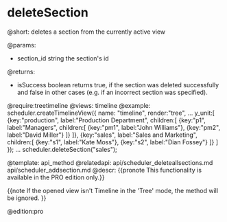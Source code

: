 deleteSection
=============

@short: 
	deletes a section from the currently active view 

@params: 
- section_id	string		the section's id


@returns:
- isSuccess			boolean			returns true, if the section was deleted successfully and false in other cases (e.g. if an incorrect section was specified).


@require:treetimeline
@views: timeline
@example: 
scheduler.createTimelineView({
    name:   "timeline",
    render:"tree",
    ...
    y_unit:[
        {key:"production", label:"Production Department", children:[
            {key:"p1", label:"Managers", children:[
                {key:"pm1", label:"John Williams"},
                {key:"pm2", label:"David Miller"}
            ]}
        ]},
        {key:"sales", label:"Sales and Marketing", children:[
            {key:"s1", label:"Kate Moss"},
            {key:"s2", label:"Dian Fossey"}
        ]}
    ]
}); 
...
scheduler.deleteSection("sales");


@template:	api_method
@relatedapi:
	api/scheduler_deleteallsections.md
    api/scheduler_addsection.md
@descr: 
{{pronote This functionality is available in the PRO edition only.}}

{{note
If the opened view isn't Timeline in the 'Tree' mode, the method will be ignored.
}}

@edition:pro